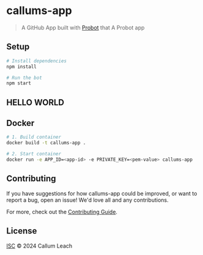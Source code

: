 # callums-app

> A GitHub App built with [Probot](https://github.com/probot/probot) that A Probot app

## Setup

```sh
# Install dependencies
npm install

# Run the bot
npm start
```

## HELLO WORLD

## Docker

```sh
# 1. Build container
docker build -t callums-app .

# 2. Start container
docker run -e APP_ID=<app-id> -e PRIVATE_KEY=<pem-value> callums-app
```

## Contributing

If you have suggestions for how callums-app could be improved, or want to report a bug, open an issue! We'd love all and any contributions.

For more, check out the [Contributing Guide](CONTRIBUTING.md).

## License

[ISC](LICENSE) © 2024 Callum Leach
